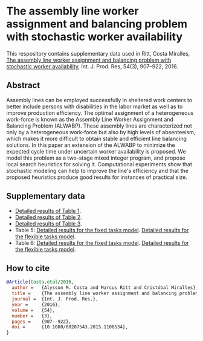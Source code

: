# The assembly line worker assignment and balancing problem with stochastic worker availability

This respository contains supplementary data used in Ritt, Costa Miralles, [The assembly line worker assignment and balancing problem with stochastic worker availability](http://dx.doi.org/10.1080/00207543.2015.1108534), Int. J. Prod. Res, 54(3), 907–922, 2016.

## Abstract

 Assembly lines can be employed successfully in sheltered work centers to better include persons with disabilities in the labor market as well as to improve production efficiency. The optimal assignment of a heterogeneous work-force is known as the Assembly Line Worker Assignment and Balancing Problem (ALWABP). These assembly lines are characterized not only by a heterogeneous work-force but also by high levels of absenteeism, which makes it more difficult to obtain stable and efficient line balancing solutions. In this paper an extension of the ALWABP to minimize the expected cycle time under uncertain worker availability is proposed. We model this problem as a two-stage mixed integer program, and propose local search heuristics for solving it. Computational experiments show that stochastic modeling can help to improve the line's efficiency and that the proposed heuristics produce good results for instances of practical size.

## Supplementary data

* [Detailed results of Table 1](data/t1.csv).
* [Detailed results of Table 2](data/t2.csv).
* [Detailed results of Table 3](data/t3.csv).
* Table 5: [Detailed results for the fixed tasks model](data/t5-fixed.csv). [Detailed results for the flexible tasks model](data/t5-flexible.csv).
* Table 6: [Detailed results for the fixed tasks model](data/t6-fixed.csv). [Detailed results for the flexible tasks model](data/t6-flexible.csv).

## How to cite

```bibtex
@Article{Costa.etal/2016,
  author =   {Alysson M. Costa and Marcus Ritt and Cristóbal Miralles},
  title =    {The assembly line worker assignment and balancing problem with stochastic worker availability},
  journal =  {Int. J. Prod. Res.},
  year =     {2016},
  volume =   {54},
  number =   {3},
  pages =    {907--922},
  doi =      {10.1080/00207543.2015.1108534},
}
```
